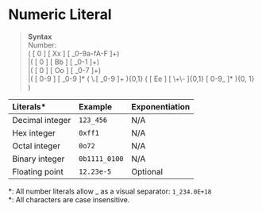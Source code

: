 # Numeric Literal

> **Syntax**  
> Number:  
> ( \[ 0 \] \[ Xx \] \[ \_0-9a-fA-F ]+)  
> |( \[ 0 \] \[ Bb \] [ \_0-1 ]+)  
> |( \[ 0 \] \[ Oo \] [ \_0-7 ]+)  
> |( \[ 0-9 \] [ \_0-9 ]\* ( \\.[ \_0-9 ]+ ){0,1} ( \[ Ee \] [ \\+\\- ]{0,1} [ 0-9_ ]\* ){0, 1} )

|Literals\*|Example|Exponentiation|
|:---|:---|:---|
|Decimal integer|`123_456`|N/A|
|Hex integer|`0xff1`|N/A|
|Octal integer|`0o72`|N/A|
|Binary integer|`0b1111_0100`|N/A|
|Floating point|`12.23e-5`|Optional|

\*: All number literals allow _ as a visual separator: `1_234.0E+18`  
\*: All characters are case insensitive.
